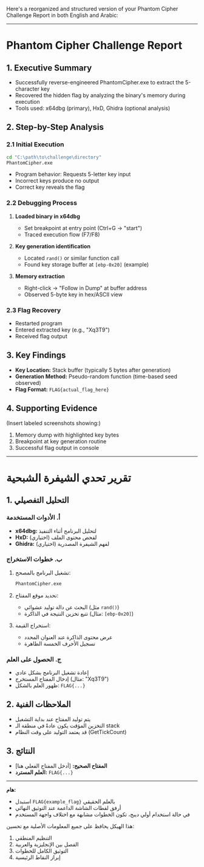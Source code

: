 Here's a reorganized and structured version of your Phantom Cipher Challenge Report in both English and Arabic:

---

# Phantom Cipher Challenge Report

## 1. Executive Summary
- Successfully reverse-engineered PhantomCipher.exe to extract the 5-character key
- Recovered the hidden flag by analyzing the binary's memory during execution
- Tools used: x64dbg (primary), HxD, Ghidra (optional analysis)

## 2. Step-by-Step Analysis

### 2.1 Initial Execution
```cmd
cd "C:\path\to\challenge\directory"
PhantomCipher.exe
```
- Program behavior: Requests 5-letter key input
- Incorrect keys produce no output
- Correct key reveals the flag

### 2.2 Debugging Process
1. **Loaded binary in x64dbg**
   - Set breakpoint at entry point (Ctrl+G → "start")
   - Traced execution flow (F7/F8)

2. **Key generation identification**
   - Located `rand()` or similar function call
   - Found key storage buffer at `[ebp-0x20]` (example)

3. **Memory extraction**
   - Right-click → "Follow in Dump" at buffer address
   - Observed 5-byte key in hex/ASCII view

### 2.3 Flag Recovery
- Restarted program
- Entered extracted key (e.g., "Xq3T9")
- Received flag output

## 3. Key Findings
- **Key Location:** Stack buffer (typically 5 bytes after generation)
- **Generation Method:** Pseudo-random function (time-based seed observed)
- **Flag Format:** `FLAG{actual_flag_here}`

## 4. Supporting Evidence
(Insert labeled screenshots showing:)
1. Memory dump with highlighted key bytes
2. Breakpoint at key generation routine
3. Successful flag output in console

---

# تقرير تحدي الشيفرة الشبحية

## 1. التحليل التفصيلي

### أ. الأدوات المستخدمة
- **x64dbg:** لتحليل البرنامج أثناء التنفيذ
- **HxD:** لفحص محتوى الملف (اختياري)
- **Ghidra:** لفهم الشيفرة المصدرية (اختياري)

### ب. خطوات الاستخراج
1. تشغيل البرنامج بالمصحح:
   ```cmd
   PhantomCipher.exe
   ```

2. تحديد موقع المفتاح:
   - البحث عن دالة توليد عشوائي (مثل `rand()`)
   - تتبع تخزين النتيجة في الذاكرة (مثال: `[ebp-0x20]`)

3. استخراج القيمة:
   - عرض محتوى الذاكرة عند العنوان المحدد
   - تسجيل الأحرف الخمسة الظاهرة

### ج. الحصول على العلم
- إعادة تشغيل البرنامج بشكل عادي
- إدخال المفتاح المستخرج (مثال: "Xq3T9")
- ظهور العلم بالشكل: `FLAG{...}`

## 2. الملاحظات الفنية
- يتم توليد المفتاح عند بداية التشغيل
- التخزين المؤقت يكون عادةً في منطقة الـ stack
- قد يعتمد التوليد على وقت النظام (GetTickCount)

## 3. النتائج
- **المفتاح الصحيح:** [أدخل المفتاح الفعلي هنا]
- **العلم المسترد:** `FLAG{...}`

---

**هام:**
- استبدل `FLAG{example_flag}` بالعلم الحقيقي
- أرفق لقطات الشاشة الداعمة عند التوثيق النهائي
- في حالة استخدام أولي ديبج، تكون الخطوات مشابهة مع اختلاف واجهة المستخدم

هذا الهيكل يحافظ على جميع المعلومات الأصلية مع تحسين:
1. التنظيم المنطقي
2. الفصل بين الإنجليزية والعربية
3. التوثيق الكامل للخطوات
4. إبراز النقاط الرئيسية

